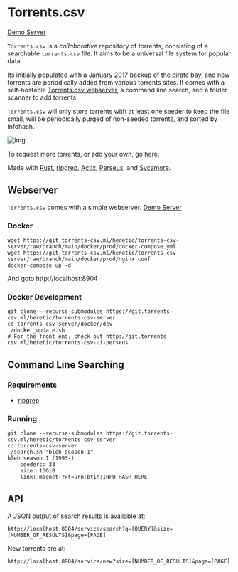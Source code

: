 # Torrents.csv

<!-- Torrents.csv - An open source, collaborative repository of torrents, with a self-hostable web server.   -->

[Demo Server](https://torrents-csv.ml)

`Torrents.csv` is a _collaborative_ repository of torrents, consisting of a searchable `torrents.csv` file. It aims to be a universal file system for popular data.

Its initially populated with a January 2017 backup of the pirate bay, and new torrents are periodically added from various torrents sites. It comes with a self-hostable [Torrents.csv webserver](https://torrents-csv.ml), a command line search, and a folder scanner to add torrents.

`Torrents.csv` will only store torrents with at least one seeder to keep the file small, will be periodically purged of non-seeded torrents, and sorted by infohash.

![img](https://i.imgur.com/yTFuwpv.png)

To request more torrents, or add your own, go [here](https://git.torrents-csv.ml/heretic/torrents-csv-data).

Made with [Rust](https://www.rust-lang.org), [ripgrep](https://github.com/BurntSushi/ripgrep), [Actix](https://actix.rs/), [Perseus](https://framesurge.sh/perseus/en-US/), and [Sycamore](https://sycamore-rs.netlify.app/).

## Webserver

`Torrents.csv` comes with a simple webserver. [Demo Server](https://torrents-csv.ml)

### Docker

```
wget https://git.torrents-csv.ml/heretic/torrents-csv-server/raw/branch/main/docker/prod/docker-compose.yml
wget https://git.torrents-csv.ml/heretic/torrents-csv-server/raw/branch/main/docker/prod/nginx.conf
docker-compose up -d
```

And goto http://localhost:8904

### Docker Development

```
git clone --recurse-submodules https://git.torrents-csv.ml/heretic/torrents-csv-server
cd torrents-csv-server/docker/dev
./docker_update.sh
# For the front end, check out http://git.torrents-csv.ml/heretic/torrents-csv-ui-perseus
```

## Command Line Searching

### Requirements

- [ripgrep](https://github.com/BurntSushi/ripgrep)

### Running

```
git clone --recurse-submodules https://git.torrents-csv.ml/heretic/torrents-csv-server
cd torrents-csv-server
./search.sh "bleh season 1"
bleh season 1 (1993-)
	seeders: 33
	size: 13GiB
	link: magnet:?xt=urn:btih:INFO_HASH_HERE
```

## API

A JSON output of search results is available at:

`http://localhost:8904/service/search?q=[QUERY]&size=[NUMBER_OF_RESULTS]&page=[PAGE]`

New torrents are at:

`http://localhost:8904/service/new?size=[NUMBER_OF_RESULTS]&page=[PAGE]`

